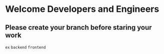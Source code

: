 # Welcome Developers and Engineers
## Please create your branch before staring your work

`ex` `backend` `frontend`
